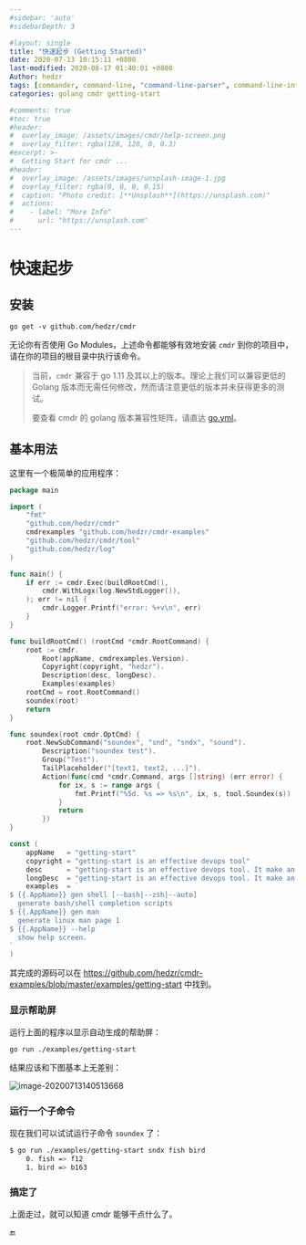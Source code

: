 ```yaml
---
#sidebar: 'auto'
#sidebarDepth: 3

#layout: single
title: "快速起步 (Getting Started)"
date: 2020-07-13 10:15:11 +0800
last-modified: 2020-08-17 01:40:01 +0800
Author: hedzr
tags: [commander, command-line, "command-line-parser", command-line-interface,  getops, posix, posix-compatible, hierarchical-configuration, hierarchy, cli, golang]
categories: golang cmdr getting-start

#comments: true
#toc: true
#header:
#  overlay_image: /assets/images/cmdr/help-screen.png
#  overlay_filter: rgba(128, 128, 0, 0.3)
#excerpt: >-
#  Getting Start for cmdr ...
#header:
#  overlay_image: /assets/images/unsplash-image-1.jpg
#  overlay_filter: rgba(0, 0, 0, 0.15)
#  caption: "Photo credit: [**Unsplash**](https://unsplash.com)"
#  actions:
#    - label: "More Info"
#      url: "https://unsplash.com"
---
```




# 快速起步




## 安装

`go get -v github.com/hedzr/cmdr`

无论你有否使用 Go Modules，上述命令都能够有效地安装 `cmdr` 到你的项目中，请在你的项目的根目录中执行该命令。

> 当前，`cmdr` 兼容于 go 1.11 及其以上的版本。理论上我们可以兼容更低的 Golang 版本而无需任何修改，然而请注意更低的版本并未获得更多的测试。
>
> 要查看 cmdr 的 golang 版本兼容性矩阵，请直达 [go.yml](https://github.com/hedzr/cmdr/blob/master/.github/workflows/go.yml)。



## 基本用法

这里有一个极简单的应用程序：

```go
package main

import (
	"fmt"
	"github.com/hedzr/cmdr"
	cmdrexamples "github.com/hedzr/cmdr-examples"
	"github.com/hedzr/cmdr/tool"
	"github.com/hedzr/log"
)

func main() {
	if err := cmdr.Exec(buildRootCmd(),
		cmdr.WithLogx(log.NewStdLogger()),
	); err != nil {
		cmdr.Logger.Printf("error: %+v\n", err)
	}
}

func buildRootCmd() (rootCmd *cmdr.RootCommand) {
	root := cmdr.
		Root(appName, cmdrexamples.Version).
		Copyright(copyright, "hedzr").
		Description(desc, longDesc).
		Examples(examples)
	rootCmd = root.RootCommand()
	soundex(root)
	return
}

func soundex(root cmdr.OptCmd) {
	root.NewSubCommand("soundex", "snd", "sndx", "sound").
		Description("soundex test").
		Group("Test").
		TailPlaceholder("[text1, text2, ...]").
		Action(func(cmd *cmdr.Command, args []string) (err error) {
			for ix, s := range args {
				fmt.Printf("%5d. %s => %s\n", ix, s, tool.Soundex(s))
			}
			return
		})
}

const (
	appName   = "getting-start"
	copyright = "getting-start is an effective devops tool"
	desc      = "getting-start is an effective devops tool. It make an demo application for `cmdr`."
	longDesc  = "getting-start is an effective devops tool. It make an demo application for `cmdr`."
	examples  = `
$ {{.AppName}} gen shell [--bash|--zsh|--auto]
  generate bash/shell completion scripts
$ {{.AppName}} gen man
  generate linux man page 1
$ {{.AppName}} --help
  show help screen.
`
)
```

其完成的源码可以在 <https://github.com/hedzr/cmdr-examples/blob/master/examples/getting-start> 中找到。



### 显示帮助屏

运行上面的程序以显示自动生成的帮助屏：

```bash
go run ./examples/getting-start
```

结果应该和下图基本上无差别：

![image-20200713140513668](https://i.loli.net/2020/07/13/HwWo1v2JczCEat7.png)



### 运行一个子命令

现在我们可以试试运行子命令 `soundex` 了：

```bash
$ go run ./examples/getting-start sndx fish bird
    0. fish => f12
    1. bird => b163
```



### 搞定了

上面走过，就可以知道 cmdr 能够干点什么了。













🔚





